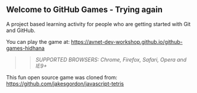 ## Welcome to GitHub Games - Trying again

A project based learning activity for people who are getting started with Git and GitHub.

You can play the game at: https://avnet-dev-workshop.github.io/github-games-hidhana

>> _*SUPPORTED BROWSERS*: Chrome, Firefox, Safari, Opera and IE9+_

This fun open source game was cloned from: https://github.com/jakesgordon/javascript-tetris
